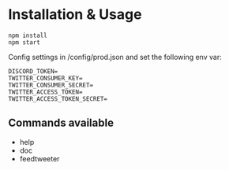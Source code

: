 # Installation & Usage

```
npm install
npm start
```

Config settings in /config/prod.json and set the following env var:
```
DISCORD_TOKEN=
TWITTER_CONSUMER_KEY=
TWITTER_CONSUMER_SECRET=
TWITTER_ACCESS_TOKEN=
TWITTER_ACCESS_TOKEN_SECRET=
```

## Commands available

- help
- doc
- feedtweeter
